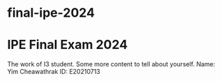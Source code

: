 # final-ipe-2024

  # IPE Final Exam 2024
  The work of I3 student.
  Some more content to tell about yourself.
  Name: Yim Cheawathrak
  ID: E20210713
